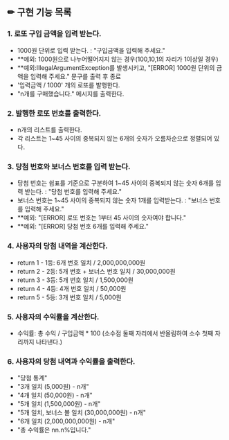 ## ✏ 구현 기능 목록
### 1. 로또 구입 금액을 입력 받는다.
- 1000원 단위로 입력 받는다. : "구입금액을 입력해 주세요."
- **예외: 1000원으로 나누어떨어지지 않는 경우(100,10,1의 자리가 1이상일 경우)  
- **예외:IllegalArgumentException를 발생시키고, "[ERROR] 1000원 단위의 금액을 입력해 주세요." 문구를 출력 후 종료
- '입력금액 / 1000' 개의 로또를 발행한다.
- "n개를 구매했습니다." 메시지를 출력한다.
### 2. 발행한 로또 번호를 출력한다.
- n개의 리스트를 출력한다.
- 각 리스트는 1~45 사이의 중복되지 않는 6개의 숫자가 오름차순으로 정렬되어 있다.
### 3. 당첨 번호와 보너스 번호를 입력 받는다.
- 당첨 번호는 쉼표를 기준으로 구분하여 1~45 사이의 중복되지 않는 숫자 6개를 입력 받는다. : "당첨 번호를 입력해 주세요."
- 보너스 번호는 1~45 사이의 중복되지 않는 숫자 1개를 입력받는다. : "보너스 번호를 입력해 주세요."
- **예외: "[ERROR] 로또 번호는 1부터 45 사이의 숫자여야 합니다."
- **예외: "[ERROR] 당첨 번호 6개를 입력해 주세요."
### 4. 사용자의 당첨 내역을 계산한다.
- return 1 - 1등: 6개 번호 일치 / 2,000,000,000원
- return 2 - 2등: 5개 번호 + 보너스 번호 일치 / 30,000,000원
- return 3 - 3등: 5개 번호 일치 / 1,500,000원
- return 4 - 4등: 4개 번호 일치 / 50,000원
- return 5 - 5등: 3개 번호 일치 / 5,000원
### 5. 사용자의 수익률을 계산한다.
- 수익률: 총 수익 / 구입금액 * 100 (소수점 둘째 자리에서 반올림하여 소수 첫째 자리까지 나타낸다.) 
### 6. 사용자의 당첨 내역과 수익률을 출력한다.
- "당첨 통계"
- "3개 일치 (5,000원) - n개"
- "4개 일치 (50,000원) - n개"
- "5개 일치 (1,500,000원) - n개"
- "5개 일치, 보너스 볼 일치 (30,000,000원) - n개"
- "6개 일치 (2,000,000,000원) - n개"
- "총 수익률은 nn.n%입니다."